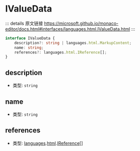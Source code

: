 # IValueData

<backTop />
        
::: details 原文链接
https://microsoft.github.io/monaco-editor/docs.html#interfaces/languages.html.IValueData.html
:::

```ts
interface IValueData {
    description?: string | languages.html.MarkupContent;
    name: string;
    references?: languages.html.IReference[];
}
```

## description
- 类型: `string`
## name
- 类型: `string`
## references
- 类型: [languages](/api/languages.md).[html](/api/languages/html.md).[IReference](/api/languages/html/IReference.md)[]